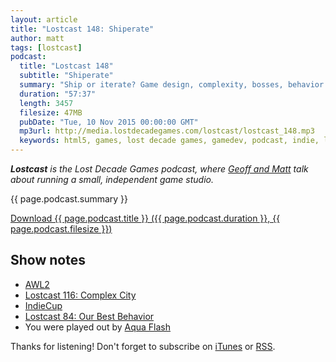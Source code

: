 ```yaml
---
layout: article
title: "Lostcast 148: Shiperate"
author: matt
tags: [lostcast]
podcast:
  title: "Lostcast 148"
  subtitle: "Shiperate"
  summary: "Ship or iterate? Game design, complexity, bosses, behavior trees, and thumbnails to hide your shame."
  duration: "57:37"
  length: 3457
  filesize: 47MB
  pubDate: "Tue, 10 Nov 2015 00:00:00 GMT"
  mp3url: http://media.lostdecadegames.com/lostcast/lostcast_148.mp3
  keywords: html5, games, lost decade games, gamedev, podcast, indie, lostcast
---
```

_**Lostcast** is the Lost Decade Games podcast, where [Geoff and Matt](/about/) talk about running a small, independent game studio._

{{ page.podcast.summary }}

<a class="download-podcast" href="{{ page.podcast.mp3url }}">
	Download {{ page.podcast.title }} ({{ page.podcast.duration }}, {{ page.podcast.filesize }})
</a>

## Show notes

* [AWL2](http://www.wizardslizard.com/2/)
* [Lostcast 116: Complex City](/lostcast-116/)
* [IndieCup](http://indiecup.whippering.com/)
* [Lostcast 84: Our Best Behavior](/lostcast-84/)
* You were played out by [Aqua Flash](http://music.gamechops.com/track/aqua-flash-feat-danimal-cannon-castlevania-3-aquarius)

Thanks for listening! Don't forget to subscribe on [iTunes](http://itunes.apple.com/us/podcast/lostcast/id481950724) or [RSS](/lostcast.xml).
